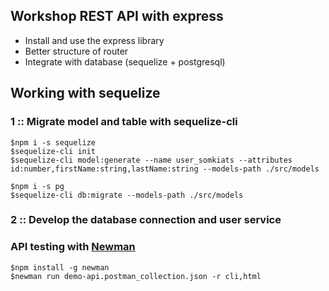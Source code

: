 ## Workshop REST API with express

- Install and use the express library
- Better structure of router
- Integrate with database (sequelize + postgresql)

## Working with sequelize

### 1 :: Migrate model and table with sequelize-cli

```
$npm i -s sequelize
$sequelize-cli init
$sequelize-cli model:generate --name user_somkiats --attributes id:number,firstName:string,lastName:string --models-path ./src/models

$npm i -s pg
$sequelize-cli db:migrate --models-path ./src/models
```

### 2 :: Develop the database connection and user service

### API testing with [Newman](https://www.npmjs.com/package/newman#using-reporters-with-newman)

```
$npm install -g newman
$newman run demo-api.postman_collection.json -r cli,html
```
